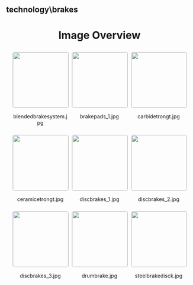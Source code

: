 ## technology\brakes

<style>
    .image-gallery {
        display: flex;
        flex-wrap: wrap;
        gap: 10px;
        justify-content: center;
        padding: 10px;
    }
    .image-gallery img {
        width: 150px;
        height: auto;
        border: 1px solid #ddd;
        border-radius: 5px;
    }
    .image-gallery div {
        flex: 1 1 calc(33.333% - 20px); /* Three images per row on large screens */
        max-width: 150px;
        text-align: center;
    }
    @media (max-width: 768px) {
        .image-gallery div {
            flex: 1 1 calc(50% - 20px); /* Two images per row on medium screens */
        }
    }
    @media (max-width: 480px) {
        .image-gallery div {
            flex: 1 1 100%; /* One image per row on small screens */
        }
    }
</style>
<h1 style ="text-align: center;"> Image Overview </h1> <div class="image-gallery">
<div>
<img src="https://media.evkx.net/multimedia/technology/brakes/blendedbrakesystem_st.jpg">
<p>blendedbrakesystem.jpg</p>
</div>
<div>
<img src="https://media.evkx.net/multimedia/technology/brakes/brakepads_1_st.jpg">
<p>brakepads_1.jpg</p>
</div>
<div>
<img src="https://media.evkx.net/multimedia/technology/brakes/carbidetrongt_st.jpg">
<p>carbidetrongt.jpg</p>
</div>
<div>
<img src="https://media.evkx.net/multimedia/technology/brakes/ceramicetrongt_st.jpg">
<p>ceramicetrongt.jpg</p>
</div>
<div>
<img src="https://media.evkx.net/multimedia/technology/brakes/discbrakes_1_st.jpg">
<p>discbrakes_1.jpg</p>
</div>
<div>
<img src="https://media.evkx.net/multimedia/technology/brakes/discbrakes_2_st.jpg">
<p>discbrakes_2.jpg</p>
</div>
<div>
<img src="https://media.evkx.net/multimedia/technology/brakes/discbrakes_3_st.jpg">
<p>discbrakes_3.jpg</p>
</div>
<div>
<img src="https://media.evkx.net/multimedia/technology/brakes/drumbrake_st.jpg">
<p>drumbrake.jpg</p>
</div>
<div>
<img src="https://media.evkx.net/multimedia/technology/brakes/steelbrakedisck_st.jpg">
<p>steelbrakedisck.jpg</p>
</div>
</div>
